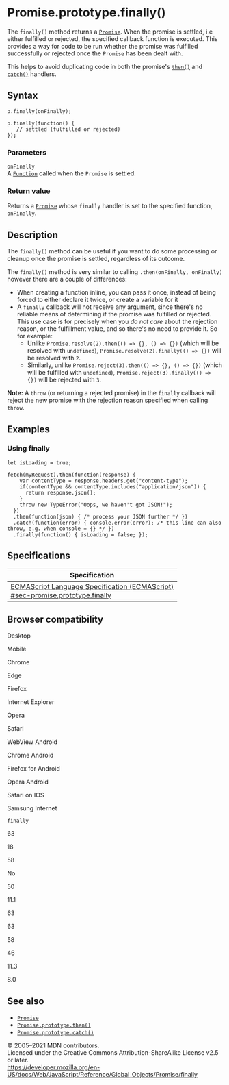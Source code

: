 Promise.prototype.finally()
===========================

The `finally()` method returns a [`Promise`](../promise). When the promise is settled, i.e either fulfilled or rejected, the specified callback function is executed. This provides a way for code to be run whether the promise was fulfilled successfully or rejected once the `Promise` has been dealt with.

This helps to avoid duplicating code in both the promise's [`then()`](then) and [`catch()`](catch) handlers.

Syntax
------

    p.finally(onFinally);

    p.finally(function() {
       // settled (fulfilled or rejected)
    });

### Parameters

`onFinally`  
A [`Function`](../function) called when the `Promise` is settled.

### Return value

Returns a [`Promise`](../promise) whose `finally` handler is set to the specified function, `onFinally`.

Description
-----------

The `finally()` method can be useful if you want to do some processing or cleanup once the promise is settled, regardless of its outcome.

The `finally()` method is very similar to calling `.then(onFinally, onFinally)` however there are a couple of differences:

-   When creating a function inline, you can pass it once, instead of being forced to either declare it twice, or create a variable for it
-   A `finally` callback will not receive any argument, since there's no reliable means of determining if the promise was fulfilled or rejected. This use case is for precisely when you *do not care* about the rejection reason, or the fulfillment value, and so there's no need to provide it. So for example:
    -   Unlike `Promise.resolve(2).then(() => {}, () => {})` (which will be resolved with `undefined`), `Promise.resolve(2).finally(() => {})` will be resolved with `2`.
    -   Similarly, unlike `Promise.reject(3).then(() => {}, () => {})` (which will be fulfilled with `undefined`), `Promise.reject(3).finally(() => {})` will be rejected with `3`.

**Note:** A `throw` (or returning a rejected promise) in the `finally` callback will reject the new promise with the rejection reason specified when calling `throw`.

Examples
--------

### Using finally

    let isLoading = true;

    fetch(myRequest).then(function(response) {
        var contentType = response.headers.get("content-type");
        if(contentType && contentType.includes("application/json")) {
          return response.json();
        }
        throw new TypeError("Oops, we haven't got JSON!");
      })
      .then(function(json) { /* process your JSON further */ })
      .catch(function(error) { console.error(error); /* this line can also throw, e.g. when console = {} */ })
      .finally(function() { isLoading = false; });

Specifications
--------------

<table><thead><tr class="header"><th>Specification</th></tr></thead><tbody><tr class="odd"><td><a href="https://tc39.es/ecma262/#sec-promise.prototype.finally">ECMAScript Language Specification (ECMAScript)<br />
<span class="small">#sec-promise.prototype.finally</span></a></td></tr></tbody></table>

Browser compatibility
---------------------

Desktop

Mobile

Chrome

Edge

Firefox

Internet Explorer

Opera

Safari

WebView Android

Chrome Android

Firefox for Android

Opera Android

Safari on IOS

Samsung Internet

`finally`

63

18

58

No

50

11.1

63

63

58

46

11.3

8.0

See also
--------

-   [`Promise`](../promise)
-   [`Promise.prototype.then()`](then)
-   [`Promise.prototype.catch()`](catch)

© 2005–2021 MDN contributors.  
Licensed under the Creative Commons Attribution-ShareAlike License v2.5 or later.  
<a href="https://developer.mozilla.org/en-US/docs/Web/JavaScript/Reference/Global_Objects/Promise/finally" class="_attribution-link">https://developer.mozilla.org/en-US/docs/Web/JavaScript/Reference/Global_Objects/Promise/finally</a>
